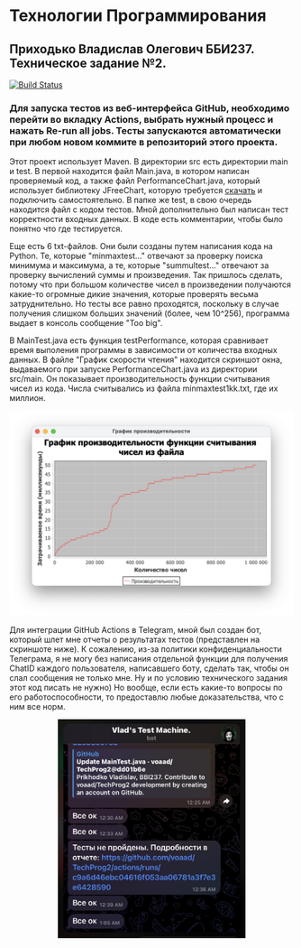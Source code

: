# Технологии Программирования
## Приходько Владислав Олегович ББИ237. Техническое задание №2.
[![Build Status](https://github.com/voaad/TechProg2/actions/workflows/main.yml/badge.svg)](https://github.com/voaad/TechProg2/actions)
### Для запуска тестов из веб-интерфейса GitHub, необходимо перейти во вкладку Actions, выбрать нужный процесс и нажать Re-run all jobs. Тесты запускаются автоматически при любом новом коммите в репозиторий этого проекта.
Этот проект использует Maven. В директории src есть директории main и test. В первой находится файл Main.java, в котором написан проверяемый код, а также файл PerformanceChart.java, который использует библиотеку JFreeChart, которую требуется [скачать](https://github.com/jfree/jfreechart) и подключить самостоятельно. В папке же test, в свою очередь находится файл с кодом тестов. Мной дополнительно был написан тест корректности входных данных. В коде есть комментарии, чтобы было понятно что где тестируется.

Еще есть 6 txt-файлов. Они были созданы путем написания кода на Python. Те, которые "minmaxtest..." отвечают за проверку поиска минимума и максимума, а те, которые "summultest..." отвечают за проверку вычислений суммы и произведения. Так пришлось сделать, потому что при большом количестве чисел в произведении получаются какие-то огромные дикие значения, которые проверять весьма затруднительно. Но тесты все равно проходятся, поскольку в случае получения слишком больших значений (более, чем 10^256), программа выдает в консоль сообщение "Too big".

В MainTest.java есть функция testPerformance, которая сравнивает время выполения программы в зависимости от количества входных данных. В файле "График скорости чтения" находится скриншот окна, выдаваемого при запуске PerformanceChart.java из директории src/main. Он показывает производительность функции считывания чисел из кода. Числа считывались из файла minmaxtest1kk.txt, где их миллион.

<p align="center">
  <img src="https://github.com/voaad/TechProg2/blob/main/График%20скорости%20чтения.png?raw=true" alt="График скорости чтения чисел" width="777"/>
</p>

Для интеграции GitHub Actions в Telegram, мной был создан бот, который шлет мне отчеты о результатах тестов (представлен на скриншоте ниже). К сожалению, из-за политики конфиденциальности Телеграма, я не могу без написания отдельной функции для получения ChatID каждого пользователя, написавшего боту, сделать так, чтобы он слал сообщения не только мне. Ну и по условию технического задания этот код писать не нужно) Но вообще, если есть какие-то вопросы по его работоспособности, то предоставлю любые доказательства, что с ним все норм.

<p align="center">
  <img src="https://github.com/voaad/TechProg2/blob/main/IMG_4677.jpeg?raw=true" alt="Бот" width="333"/>
</p>
